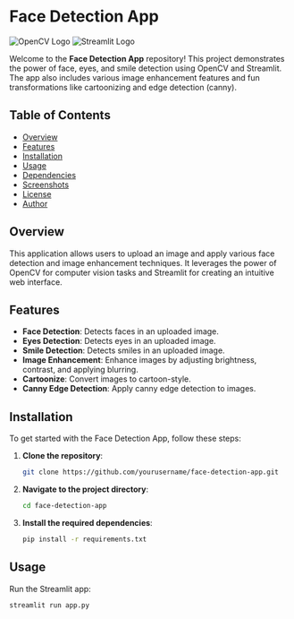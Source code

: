 # Face Detection App

![OpenCV Logo](https://upload.wikimedia.org/wikipedia/commons/3/32/OpenCV_Logo_with_text.png](https://viso.ai/wp-content/uploads/2022/04/opencv-wallpaper.png))
![Streamlit Logo](https://streamlit.io/images/brand/streamlit-mark-color.svg)

Welcome to the **Face Detection App** repository! This project demonstrates the power of face, eyes, and smile detection using OpenCV and Streamlit. The app also includes various image enhancement features and fun transformations like cartoonizing and edge detection (canny).

## Table of Contents
- [Overview](#overview)
- [Features](#features)
- [Installation](#installation)
- [Usage](#usage)
- [Dependencies](#dependencies)
- [Screenshots](#screenshots)
- [License](#license)
- [Author](#author)

## Overview
This application allows users to upload an image and apply various face detection and image enhancement techniques. It leverages the power of OpenCV for computer vision tasks and Streamlit for creating an intuitive web interface.

## Features
- **Face Detection**: Detects faces in an uploaded image.
- **Eyes Detection**: Detects eyes in an uploaded image.
- **Smile Detection**: Detects smiles in an uploaded image.
- **Image Enhancement**: Enhance images by adjusting brightness, contrast, and applying blurring.
- **Cartoonize**: Convert images to cartoon-style.
- **Canny Edge Detection**: Apply canny edge detection to images.

## Installation
To get started with the Face Detection App, follow these steps:

1. **Clone the repository**:
    ```bash
    git clone https://github.com/yourusername/face-detection-app.git
    ```
2. **Navigate to the project directory**:
    ```bash
    cd face-detection-app
    ```
3. **Install the required dependencies**:
    ```bash
    pip install -r requirements.txt
    ```

## Usage
Run the Streamlit app:
```bash
streamlit run app.py
